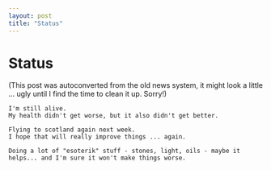 ```yaml
---
layout: post
title: "Status"
---
```

<h1>Status</h1>
(This post was autoconverted from the old news system,
it might look a little ... ugly until I find the time
to clean it up.
Sorry!)

    I'm still alive.
    My health didn't get worse, but it also didn't get better.
    
    Flying to scotland again next week.
    I hope that will really improve things ... again.
    
    Doing a lot of "esoterik" stuff - stones, light, oils - maybe it helps... and I'm sure it won't make things worse.
    


